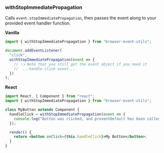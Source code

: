 ### withStopImmediatePropagation

Calls `event.stopImmediatePropagation`, then passes the event along to your provided event handler function.

**Vanilla**

```js
import { withStopImmediatePropagation } from "browser-event-utils";

document.addEventListener(
  "click",
  withStopImmediatePropagation(event => {
    // 👈 Note that you still get the event object if you need it
    //  ...handle click event...
  })
);
```

**React**

```jsx
import React, { Component } from "react";
import { withStopImmediatePropagation } from "browser-event-utils";

class MyButton extends Component {
  handleClick = withStopImmediatePropagation(event => {
    console.log("Button was clicked, and preventDefault has been called!");
  });

  render() {
    return <button onClick={this.handleClick}>My Button</button>;
  }
}
```
